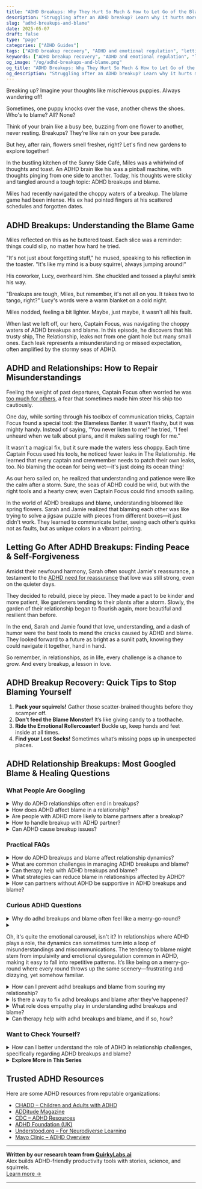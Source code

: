 ```yaml
---
title: "ADHD Breakups: Why They Hurt So Much & How to Let Go of the Blame"
description: "Struggling after an ADHD breakup? Learn why it hurts more, how ADHD affects relationships, and ways to stop blaming yourself and start healing."
slug: "adhd-breakups-and-blame"
date: 2025-05-07
draft: false
type: "page"
categories: ["ADHD Guides"]
tags: ["ADHD breakup recovery", "ADHD and emotional regulation", "letting go after ADHD breakup", "ADHD relationship patterns", "coping with ADHD heartbreak", "blame and ADHD", "ADHD and communication issues"]
keywords: ["ADHD breakup recovery", "ADHD and emotional regulation", "letting go after ADHD breakup", "coping with ADHD heartbreak", "ADHD relationship patterns", "blame and ADHD"]
og_image: "/og/adhd-breakups-and-blame.png"
og_title: "ADHD Breakups: Why They Hurt So Much & How to Let Go of the Blame"
og_description: "Struggling after an ADHD breakup? Learn why it hurts more, how ADHD affects relationships, and ways to stop blaming yourself and start healing."
---
```


Breaking up? Imagine your thoughts like mischievous puppies. Always wandering off!

Sometimes, one puppy knocks over the vase, another chews the shoes. Who's to blame? All? None?

Think of your brain like a busy bee, buzzing from one flower to another, never resting. Breakups? They’re like rain on your bee parade.

But hey, after rain, flowers smell fresher, right? Let's find new gardens to explore together!

In the bustling kitchen of the Sunny Side Café, Miles was a whirlwind of thoughts and toast. An ADHD brain like his was a pinball machine, with thoughts pinging from one side to another. Today, his thoughts were sticky and tangled around a tough topic: ADHD breakups and blame.

Miles had recently navigated the choppy waters of a breakup. The blame game had been intense. His ex had pointed fingers at his scattered schedules and forgotten dates.

## ADHD Breakups: Understanding the Blame Game

Miles reflected on this as he buttered toast. Each slice was a reminder: things could slip, no matter how hard he tried.

"It's not just about forgetting stuff," he mused, speaking to his reflection in the toaster. "It's like my mind is a busy squirrel, always jumping around!"

His coworker, Lucy, overheard him. She chuckled and tossed a playful smirk his way.

"Breakups are tough, Miles, but remember, it's not all on you. It takes two to tango, right?" Lucy's words were a warm blanket on a cold night.

Miles nodded, feeling a bit lighter. Maybe, just maybe, it wasn't all his fault.

When last we left off, our hero, Captain Focus, was navigating the choppy waters of ADHD breakups and blame. In this episode, he discovers that his trusty ship, The Relationship, leaks not from one giant hole but many small ones. Each leak represents a misunderstanding or missed expectation, often amplified by the stormy seas of ADHD.

## ADHD and Relationships: How to Repair Misunderstandings

Feeling the weight of past departures, Captain Focus often worried he was [too much for others](/pages/adhd-too-much-for-others/), a fear that sometimes made him steer his ship too cautiously.

One day, while sorting through his toolbox of communication tricks, Captain Focus found a special tool: the Blameless Banter. It wasn't flashy, but it was mighty handy. Instead of saying, "You never listen to me!" he tried, "I feel unheard when we talk about plans, and it makes sailing rough for me."

It wasn't a magical fix, but it sure made the waters less choppy. Each time Captain Focus used his tools, he noticed fewer leaks in The Relationship. He learned that every captain and crewmember needs to patch their own leaks, too. No blaming the ocean for being wet—it's just doing its ocean thing!

As our hero sailed on, he realized that understanding and patience were like the calm after a storm. Sure, the seas of ADHD could be wild, but with the right tools and a hearty crew, even Captain Focus could find smooth sailing.

In the world of ADHD breakups and blame, understanding bloomed like spring flowers. Sarah and Jamie realized that blaming each other was like trying to solve a jigsaw puzzle with pieces from different boxes—it just didn't work. They learned to communicate better, seeing each other’s quirks not as faults, but as unique colors in a vibrant painting.

## 	Letting Go After ADHD Breakups: Finding Peace & Self-Forgiveness

Amidst their newfound harmony, Sarah often sought Jamie's reassurance, a testament to the [ADHD need for reassurance](/pages/adhd-need-for-reassurance/) that love was still strong, even on the quieter days.

They decided to rebuild, piece by piece. They made a pact to be kinder and more patient, like gardeners tending to their plants after a storm. Slowly, the garden of their relationship began to flourish again, more beautiful and resilient than before.

In the end, Sarah and Jamie found that love, understanding, and a dash of humor were the best tools to mend the cracks caused by ADHD and blame. They looked forward to a future as bright as a sunlit path, knowing they could navigate it together, hand in hand.

So remember, in relationships, as in life, every challenge is a chance to grow. And every breakup, a lesson in love.

## ADHD Breakup Recovery: Quick Tips to Stop Blaming Yourself

1. **Pack your squirrels!** Gather those scatter-brained thoughts before they scamper off.
2. **Don’t feed the Blame Monster!** It’s like giving candy to a toothache.
3. **Ride the Emotional Rollercoaster!** Buckle up, keep hands and feet inside at all times.
4. **Find your Lost Socks!** Sometimes what’s missing pops up in unexpected places.

## ADHD Relationship Breakups: Most Googled Blame & Healing Questions

### What People Are Googling

<details><summary>Why do ADHD relationships often end in breakups?</summary><p>Relationships where one or both partners have ADHD can face unique challenges, and it's really common to wonder why these might sometimes lead to breakups. ADHD can affect communication, attention to shared tasks, and emotional regulation, which are all pretty crucial gears in the relationship machinery. The good news is that understanding and addressing these ADHD-specific dynamics can pave the way for stronger connections. Remember, every relationship, ADHD-involved or not, requires nurturing and patience, and seeking tailored guidance can really help in making things smoother and more fulfilling.</p></details>
<details><summary>How does ADHD affect blame in a relationship?</summary><p>ADHD can sometimes make it tricky to navigate blame in relationships. Because ADHD affects attention, impulse control, and emotional regulation, misunderstandings and missed expectations can happen more frequently. This might lead to feelings of blame or being blamed unfairly. It's really important to keep open, gentle communication and to educate each other on how ADHD plays a role in behaviors and reactions. By understanding each other better, you can create a more supportive and loving environment.</p></details>
<details><summary>Are people with ADHD more likely to blame partners after a breakup?</summary><p>It's natural to wonder about how ADHD might impact relationships and behaviors like blame post-breakup. In truth, individuals with ADHD might experience challenges with impulse control and emotional regulation, which can sometimes lead to quick, intense reactions such as placing blame. However, it's important to remember that everyone is unique, and relationship dynamics are influenced by a mix of personality traits, experiences, and communication styles, not just ADHD. It can be helpful for those with ADHD to develop strategies for communication and emotional regulation to nurture healthier relationships.</p></details>
<details><summary>How to handle breakup with ADHD partner?</summary><p>Handling a breakup with an ADHD partner can be especially challenging, given the unique dynamics ADHD can introduce into relationships. It's important to maintain clear and compassionate communication to express your feelings and boundaries. Remember to be patient with yourself and your partner, as emotions can be more intense and reactions sometimes unpredictable. Surround yourself with supportive friends or a therapist who understands ADHD to help navigate your feelings and move forward in a healthy way.</p></details>
<details><summary>Can ADHD cause breakup issues?</summary><p>Absolutely, managing relationships can be a bit more challenging when dealing with ADHD. You might find that differences in communication styles, forgetfulness, or managing emotions can occasionally create misunderstandings or conflicts. However, awareness and open communication about how ADHD affects you can help. Together, you and your partner can explore strategies and tools to strengthen your relationship, ensuring both of you feel supported and understood.</p></details>



### Practical FAQs

<details><summary>How do ADHD breakups and blame affect relationship dynamics?</summary><p>Navigating breakups can be particularly challenging when ADHD is in the mix. It's not uncommon for emotions to run high and for blame to be cast as each person tries to make sense of the relationship's complexities. Remember, ADHD can sometimes lead to misunderstandings and miscommunications, which might amplify feelings of blame or guilt during a breakup. It's important to approach these situations with kindness and understanding towards each other and oneself, acknowledging that both parties have unique needs and perspectives that deserve respect.</p></details>
<details><summary>What are common challenges in managing ADHD breakups and blame?</summary><p>Navigating breakups can be particularly challenging when ADHD is in the mix, often intensifying emotions and misunderstandings. A common hurdle is the tendency to blame oneself or the other person, which can be amplified by impulsivity and emotional dysregulation that often accompany ADHD. It’s important to recognize that breakups are complex and usually not the fault of one person alone. Taking time to reflect on personal patterns and communication can be invaluable, helping to heal and grow from the experience. Remember, it's okay to seek support from friends, therapists, or coaches who understand ADHD's unique challenges.</p></details>
<details><summary>Can therapy help with ADHD breakups and blame?</summary><p>Absolutely, therapy can be a wonderful support when dealing with the emotional fallout from a breakup, especially when ADHD plays a role in the dynamics. A therapist can help you explore patterns of behavior and communication that may have contributed to difficulties in the relationship. They can also offer strategies to manage feelings of blame, enhancing self-understanding and self-compassion. Engaging in therapy can be a comforting and constructive step towards healing and personal growth after a breakup.</p></details>
<details><summary>What strategies can reduce blame in relationships affected by ADHD?</summary><p>Absolutely, addressing blame in relationships, especially where ADHD is present, can really transform the dynamic! A great starting point is open communication where both partners can express their feelings without judgment. Setting aside specific times to discuss concerns and misunderstandings can prevent small issues from turning into bigger resentments. Also, educating yourselves about ADHD can help both partners understand the unique challenges and strengths it brings to a relationship. This shared understanding can foster empathy and teamwork, reducing the blame and increasing support for each other.</p></details>
<details><summary>How can partners without ADHD be supportive in ADHD breakups and blame?</summary><p>Navigating a breakup where ADHD plays a role can feel like a tangled skein of emotions and misunderstandings. If you're the partner without ADHD, showing empathy and patience is key. Try to understand that ADHD can sometimes amplify emotional responses and complicate communication. Listening attentively, affirming feelings without assigning blame, and offering support to seek clarity or professional guidance can make a world of difference. This approach not only soothes hurt feelings but also fosters a nurturing environment for both partners to heal and grow.</p></details>



### Curious ADHD Questions

<details><summary>Why do adhd breakups and blame often feel like a merry-go-round?</summary><p>Navigating relationships with ADHD can sometimes feel like being on a merry-go-round, especially when it comes to breakups and assigning blame. This cycle often stems from the intense emotions and impulsivity that can accompany ADHD, making misunderstandings and conflicts more frequent. Additionally, the tendency to hyperfocus on negative interactions can lead to a repetitive loop of blame and regret. Remember, understanding and managing these patterns is a step towards smoother relationships, and reaching out for support can make a big difference in breaking the cycle.</p></details>
<details><summary><p>Oh, it's quite the emotional carousel, isn't it? In relationships where ADHD plays a role, the dynamics can sometimes turn into a loop of misunderstandings and miscommunications. The tendency to blame might stem from impulsivity and emotional dysregulation common in ADHD, making it easy to fall into repetitive patterns. It’s like being on a merry-go-round where every round throws up the same scenery—frustrating and dizzying, yet somehow familiar.</p></summary><p>Absolutely, navigating relationships with ADHD can indeed feel like being on an emotional merry-go-round. The impulsivity and emotional spikes that often come with ADHD can lead to repetitive cycles of communication issues and misunderstandings. It's completely understandable to feel both frustrated and comforted by the familiarity of these patterns. Remember, recognizing this dynamic is a big first step towards change, and seeking strategies to communicate and manage emotions more effectively can help slow down that merry-go-round, making the ride a bit smoother for everyone involved.</p></details>
<details><summary>How can I prevent adhd breakups and blame from souring my relationship?</summary><p>Navigating relationships with ADHD can definitely bring unique challenges, but understanding and teamwork can make a huge difference. Open communication is key — consider regularly scheduled check-ins where both you and your partner can express feelings and adjust expectations. It’s also helpful to educate each other about how ADHD affects emotions and behaviors, which can prevent misunderstandings and reduce blame. Lastly, remember that seeking support from a therapist or a coach can provide strategies tailored to your relationship’s specific needs, helping you both grow closer and more understanding of each other’s worlds.</p></details>
<details><summary>Is there a way to fix adhd breakups and blame after they've happened?</summary><p>Absolutely, there's always a chance to mend things after a breakup, especially when ADHD plays a part. It's important to start with open, honest communication about how ADHD affects each of you differently. Acknowledging the role it played can help both partners understand each other's perspectives and behaviors better. From there, you can work together to establish strategies and supports that prevent future misunderstandings and strengthen your relationship. Remember, it's about teamwork and growing together, not fixing someone.</p></details>
<details><summary>What role does empathy play in understanding adhd breakups and blame?</summary><p>Empathy plays a crucial role in navigating the complexities of ADHD-related breakups and the often accompanying blame game. It allows partners to step into each other's shoes, understanding how ADHD can influence behaviors and reactions that might otherwise be misinterpreted as negligence or lack of care. By employing empathy, both parties can more effectively communicate their feelings and frustrations, helping to clear up misunderstandings and heal wounds. This kind, empathetic approach fosters a nurturing environment for both personal and relational growth, even in challenging times.</p></details>
<details><summary>Can therapy help with adhd breakups and blame, and if so, how?</summary><p>Absolutely, therapy can be incredibly helpful in navigating the emotional complexities of breakups, especially when ADHD plays a role. A therapist can work with you to unpack feelings of blame and understand how ADHD might impact relationship dynamics. This understanding can pave the way for healing and growth, allowing you to build stronger future relationships. Plus, it's always comforting to have a supportive space to express yourself and feel understood.</p></details>



### Want to Check Yourself?

<details><summary>How can I better understand the role of ADHD in relationship challenges, specifically regarding ADHD breakups and blame?</summary><p>Understanding the role of ADHD in relationship dynamics, especially during challenging times like breakups, can bring a lot of clarity and peace. It's important to recognize that ADHD can influence communication, emotional regulation, and attention in ways that might unintentionally strain relationships. When navigating breakups, it’s helpful to approach the situation with empathy—for both yourself and your partner. Remember, it's not about placing blame, but rather understanding each other's needs and perspectives, and acknowledging how ADHD plays a part in those interactions. This understanding can lead to constructive conversations and, ultimately, healing.</p></details>

<script type="application/ld+json">
{
  "@context": "https://schema.org",
  "@type": "FAQPage",
  "mainEntity": [
    {
      "@type": "Question",
      "name": "Why do ADHD relationships often end in breakups?",
      "acceptedAnswer": {
        "@type": "Answer",
        "text": "Relationships where one or both partners have ADHD can face unique challenges, and it's really common to wonder why these might sometimes lead to breakups. ADHD can affect communication, attention to shared tasks, and emotional regulation, which are all pretty crucial gears in the relationship machinery. The good news is that understanding and addressing these ADHD-specific dynamics can pave the way for stronger connections. Remember, every relationship, ADHD-involved or not, requires nurturing and patience, and seeking tailored guidance can really help in making things smoother and more fulfilling."
      }
    },
    {
      "@type": "Question",
      "name": "How does ADHD affect blame in a relationship?",
      "acceptedAnswer": {
        "@type": "Answer",
        "text": "ADHD can sometimes make it tricky to navigate blame in relationships. Because ADHD affects attention, impulse control, and emotional regulation, misunderstandings and missed expectations can happen more frequently. This might lead to feelings of blame or being blamed unfairly. It's really important to keep open, gentle communication and to educate each other on how ADHD plays a role in behaviors and reactions. By understanding each other better, you can create a more supportive and loving environment."
      }
    },
    {
      "@type": "Question",
      "name": "Are people with ADHD more likely to blame partners after a breakup?",
      "acceptedAnswer": {
        "@type": "Answer",
        "text": "It's natural to wonder about how ADHD might impact relationships and behaviors like blame post-breakup. In truth, individuals with ADHD might experience challenges with impulse control and emotional regulation, which can sometimes lead to quick, intense reactions such as placing blame. However, it's important to remember that everyone is unique, and relationship dynamics are influenced by a mix of personality traits, experiences, and communication styles, not just ADHD. It can be helpful for those with ADHD to develop strategies for communication and emotional regulation to nurture healthier relationships."
      }
    },
    {
      "@type": "Question",
      "name": "How to handle breakup with ADHD partner?",
      "acceptedAnswer": {
        "@type": "Answer",
        "text": "Handling a breakup with an ADHD partner can be especially challenging, given the unique dynamics ADHD can introduce into relationships. It's important to maintain clear and compassionate communication to express your feelings and boundaries. Remember to be patient with yourself and your partner, as emotions can be more intense and reactions sometimes unpredictable. Surround yourself with supportive friends or a therapist who understands ADHD to help navigate your feelings and move forward in a healthy way."
      }
    },
    {
      "@type": "Question",
      "name": "Can ADHD cause breakup issues?",
      "acceptedAnswer": {
        "@type": "Answer",
        "text": "Absolutely, managing relationships can be a bit more challenging when dealing with ADHD. You might find that differences in communication styles, forgetfulness, or managing emotions can occasionally create misunderstandings or conflicts. However, awareness and open communication about how ADHD affects you can help. Together, you and your partner can explore strategies and tools to strengthen your relationship, ensuring both of you feel supported and understood."
      }
    }
  ]
}
</script>
<script type="application/ld+json">
{
  "@context": "https://schema.org",
  "@type": "Article",
  "author": {
    "@type": "Person",
    "name": "QuirkyLabs",
    "url": "https://quirkylabs.ai/about"
  },
  "headline": "adhd breakups and blame: \"ADHD Breakups & Blame: Heal Your Heart & Ditch the Guilt!\"",
  "mainEntityOfPage": "https://blog.quirkylabs.ai/pages/adhd-breakups-and-blame/",
  "datePublished": "2025-05-07"
}
</script>
<script type="application/ld+json">
{
  "@context": "https://schema.org",
  "@type": "BreadcrumbList",
  "itemListElement": [
    {
      "@type": "ListItem",
      "position": 1,
      "name": "Home",
      "item": "https://quirkylabs.ai/"
    },
    {
      "@type": "ListItem",
      "position": 2,
      "name": "Blog",
      "item": "https://blog.quirkylabs.ai/"
    },
    {
      "@type": "ListItem",
      "position": 3,
      "name": "adhd breakups and blame: \"ADHD Breakups & Blame: Heal Your Heart & Ditch the Guilt!\"",
      "item": "https://blog.quirkylabs.ai/pages/adhd-breakups-and-blame/"
    }
  ]
}
</script>

<details>
<summary><strong>Explore More in This Series</strong></summary>

- [Adhd Want Love But Hide](/pages/adhd-want-love-but-hide/)
- [Adhd Need For Reassurance](/pages/adhd-need-for-reassurance/)
- [Adhd Why Cant I Love Myself](/pages/adhd-self-love-struggles/)
- [Adhd Love Me Then Leave Me](/pages/adhd-love-me-then-leave-me/)
- [Adhd Too Emotional](/pages/adhd-too-emotional/)
- [Adhd Do I Deserve Love](/pages/adhd-do-i-deserve-love/)
- [Adhd Fear Intimacy](/pages/adhd-fear-intimacy/)
- [Adhd Over Apologizing](/pages/adhd-over-apologizing/)
</details>



## Trusted ADHD Resources

Here are some ADHD resources from reputable organizations:

- [CHADD – Children and Adults with ADHD](https://chadd.org)
- [ADDitude Magazine](https://www.additudemag.com)
- [CDC – ADHD Resources](https://www.cdc.gov/ncbddd/adhd)
- [ADHD Foundation (UK)](https://www.adhdfoundation.org.uk)
- [Understood.org – For Neurodiverse Learning](https://www.understood.org)
- [Mayo Clinic – ADHD Overview](https://www.mayoclinic.org/diseases-conditions/adhd)


---

**Written by our research team from [QuirkyLabs.ai](https://quirkylabs.ai)**  
Alex builds ADHD-friendly productivity tools with stories, science, and squirrels.  
[Learn more →](https://quirkylabs.ai)

---